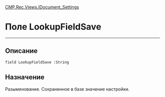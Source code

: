 ﻿---
Link: CMP.Rec.Views.IDocument_Settings.@LookupFieldSave
---

<!---  Навигация
[Имя проекта](#) :
-->
[CMP.Rec.Views.IDocument_Settings](Default)

# Поле LookupFieldSave
---

## Описание

    field LookupFieldSave :String

<!--
## Аргументы{#Args}

### Аргумент1

Описание аргумента 1
-->

## Назначение

Разыменование. Сохраненное в базе значение настройки.

<!--
## Пример

    LookupFieldSave...
-->

